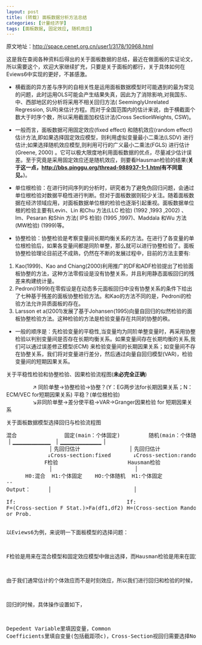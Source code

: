 ```yaml
---
layout: post
title: (转载) 面板数据分析方法总结
categories: [计量经济学]
tags: [面板数据, 固定效应, 随机效应]
---
```


原文地址：<http://space.cenet.org.cn/user1/3178/10968.html>

这是我在查阅各种资料后得出的关于面板数据的总结，最近在做面板的实证论文，所以需要这个，欢迎大家继续扩充，只要是关于面板的都行，关于具体如何在Eviews6中实现的更好，不甚感激。

- 横截面的异方差与序列的自相关性是运用面板数据模型时可能遇到的最为常见的问题，此时运用OLS可能会产生结果失真，因此为了消除影响,对我国东、中、西部地区的分析将采用不相关回归方法( SeeminglyUnrelated Regression, SUR)来估计方程。而对于全国范围内的估计来说，由于横截面个数大于时序个数，所以采用截面加权估计法(Cross SectionWeights, CSW)。

- 一般而言，面板数据可用固定效应(fixed effect) 和随机效应(random effect) 估计方法,即如果选择固定效应模型，则利用虚拟变量最小二乘法(LSDV) 进行估计;如果选择随机效应模型,则利用可行的广义最小二乘法(FGLS) 进行估计(Greene, 2000) 。它可以极大限度地利用面板数据的优点，尽量减少估计误差。至于究竟是采用固定效应还是随机效应，则要看Hausman检验的结果(**关于这一点，<http://bbs.pinggu.org/thread-988937-1-1.html>有不同意见。**)。

- 单位根检验：在进行时间序列的分析时，研究者为了避免伪回归问题，会通过单位根检验对数据平稳性进行判断。但对于面板数据则较少关注。随着面板数据在经济领域应用，对面板数据单位根的检验也逐渐引起重视。面板数据单位根的检验主要有Levin、Lin 和Chu 方法(LLC 检验) (1992 ,1993 ,2002) 、Im、Pesaran 和Shin 方法( IPS 检验) (1995 ,1997)、Maddala 和Wu 方法(MW检验) (1999)等。

- 协整检验：协整检验是考察变量间长期均衡关系的方法。在进行了各变量的单位根检验后，如果各变量间都是同阶单整，那么就可以进行协整检验了。面板协整检验理论目前还不成熟，仍然在不断的发展过程中，目前的方法主要有:

1. Kao(1999)、Kao and Chiang(2000)利用推广的DF和ADF检验提出了检验面板协整的方法，这种方法零假设是没有协整关系，并且利用静态面板回归的残差来构建统计量。
1. Pedron(i1999)在零假设是在动态多元面板回归中没有协整关系的条件下给出了七种基于残差的面板协整检验方法。和Kao的方法不同的是，Pedroni的检验方法允许异质面板的存在。
1. Larsson et a(l2001)发展了基于Johansen(1995)向量自回归的似然检验的面板协整检验方法。这种检验的方法是检验变量存在共同的协整的秩。

- 一般的顺序是：先检验变量的平稳性,当变量均为同阶单整变量时，再采用协整检验以判别变量间是否存在长期均衡关系。如果变量间存在长期均衡的关系,我们可以通过误差修正模型(ECM) 来检验变量间的长期因果关系；如变量间不存在协整关系，我们将对变量进行差分，然后通过向量自回归模型(VAR)，检验变量间的短期因果关系。

关于平稳性检验和协整检验、因果检验流程图(**未必完全正确**)

　　　　　↗ 同阶单整→协整检验→协整？(Y：EG两步法for长期因果关系；N：ECM/VEC for短期因果关系)
平稳？(单位根检验)         
　　　　　↘非同阶单整→差分使平稳→VAR→Granger因果检验 for 短期因果关系

关于面板数据模型选择回归与检验流程图

<pre>
混合               固定(main：个体固定)         随机(main：个体随机)
 ▏▁▁▁▁▁▁▁▁▁▁▁▁  ▏▁▁▁▁▁▁▁▁▁▁▁▁▁ ▏
              ▏先回归估计                ▏先回归估计
             ↓Cross-section:fixed       ↓Cross-section:random
            F检验                      Hausman检验
              ▏                          ▏
      H0:混合  H1:个体固定    HO:个体随机  H1:个体固定
--
Output：      ▏                          ▏

If:                                   If:
F=(Cross-section F Stat.)>Fa(df1,df2) H=(Cross-section Random Stat.)>χ2a(df1)
or Prob.<a                            or Prob.<a
Then:reject H0,accept H1              Then:reject H0,accept H1
</pre>

以Eviews6为例，来说明一下面板模型的选择问题：

F检验是用来在混合模型和固定效应模型中做出选择，而Hausman检验是用来在固定效应模型和随机效应模型中做出选择，所以不存在孰先孰后的问题；

由于我们通常估计的个体效应而不是时刻效应，所以我们进行回归和检验的时候，Period选择None。

回归的时候，具体操作设置如下，

Depedent Variable里填因变量，Common Coefficients里填自变量(包括截距项c)，Cross-Section视回归需要选择None、Fixed、Random，Period选择None，可以依次实现混合回归、个体固定回归、个体随机回归。然后在个体固定回归之后，进行F检验进行模型选择决策1；在个体随机回归之后，进行Hausman检验进行模型选择决策2，从而最终得出最佳回归。